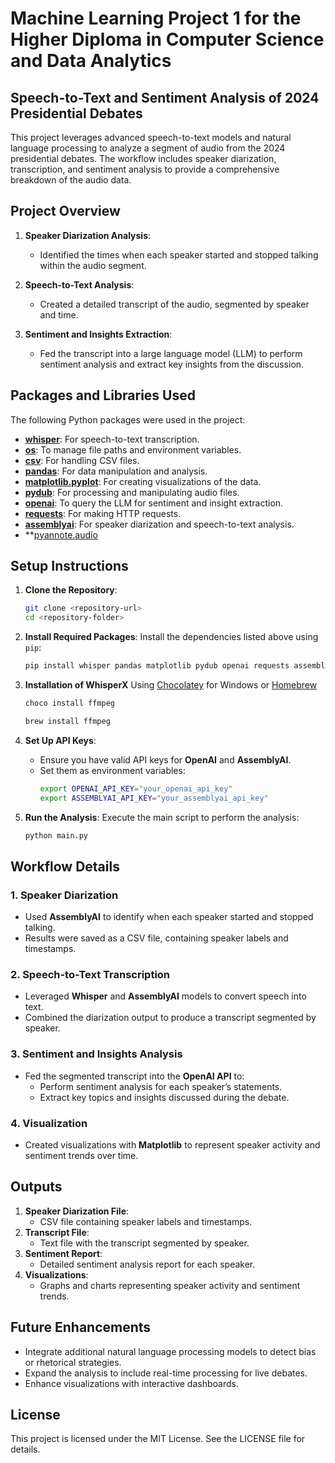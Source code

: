 # Machine Learning Project 1 for the Higher Diploma in Computer Science and Data Analytics

## Speech-to-Text and Sentiment Analysis of 2024 Presidential Debates

This project leverages advanced speech-to-text models and natural language processing to analyze a segment of audio from the 2024 presidential debates. The workflow includes speaker diarization, transcription, and sentiment analysis to provide a comprehensive breakdown of the audio data.

## Project Overview

1. **Speaker Diarization Analysis**:
   - Identified the times when each speaker started and stopped talking within the audio segment.

2. **Speech-to-Text Analysis**:
   - Created a detailed transcript of the audio, segmented by speaker and time.

3. **Sentiment and Insights Extraction**:
   - Fed the transcript into a large language model (LLM) to perform sentiment analysis and extract key insights from the discussion.

## Packages and Libraries Used

The following Python packages were used in the project:

- **[whisper](https://github.com/openai/whisper)**: For speech-to-text transcription.
- **[os](https://docs.python.org/3/library/os.html)**: To manage file paths and environment variables.
- **[csv](https://docs.python.org/3/library/csv.html)**: For handling CSV files.
- **[pandas](https://pandas.pydata.org/)**: For data manipulation and analysis.
- **[matplotlib.pyplot](https://matplotlib.org/stable/tutorials/introductory/pyplot.html)**: For creating visualizations of the data.
- **[pydub](https://pydub.com/)**: For processing and manipulating audio files.
- **[openai](https://platform.openai.com/docs/)**: To query the LLM for sentiment and insight extraction.
- **[requests](https://docs.python-requests.org/en/latest/)**: For making HTTP requests.
- **[assemblyai](https://www.assemblyai.com/)**: For speaker diarization and speech-to-text analysis.
- **[pyannote.audio](https://github.com/pyannote/pyannote-audio/blob/develop/README.md**)

## Setup Instructions

1. **Clone the Repository**:
   ```bash
   git clone <repository-url>
   cd <repository-folder>
   ```

2. **Install Required Packages**:
   Install the dependencies listed above using `pip`:
   ```bash
   pip install whisper pandas matplotlib pydub openai requests assemblyai
   ```

3. **Installation of WhisperX**
   Using [Chocolatey](https://chocolatey.org/) for Windows or [Homebrew](https://brew.sh/)
   ```bash
   choco install ffmpeg
   ```

   ```bash
   brew install ffmpeg
   ```

3. **Set Up API Keys**:
   - Ensure you have valid API keys for **OpenAI** and **AssemblyAI**.
   - Set them as environment variables:
     ```bash
     export OPENAI_API_KEY="your_openai_api_key"
     export ASSEMBLYAI_API_KEY="your_assemblyai_api_key"
     ```

4. **Run the Analysis**:
   Execute the main script to perform the analysis:
   ```bash
   python main.py
   ```

## Workflow Details

### 1. Speaker Diarization
- Used **AssemblyAI** to identify when each speaker started and stopped talking.
- Results were saved as a CSV file, containing speaker labels and timestamps.

### 2. Speech-to-Text Transcription
- Leveraged **Whisper** and **AssemblyAI** models to convert speech into text.
- Combined the diarization output to produce a transcript segmented by speaker.

### 3. Sentiment and Insights Analysis
- Fed the segmented transcript into the **OpenAI API** to:
  - Perform sentiment analysis for each speaker’s statements.
  - Extract key topics and insights discussed during the debate.

### 4. Visualization
- Created visualizations with **Matplotlib** to represent speaker activity and sentiment trends over time.

## Outputs

1. **Speaker Diarization File**:
   - CSV file containing speaker labels and timestamps.
2. **Transcript File**:
   - Text file with the transcript segmented by speaker.
3. **Sentiment Report**:
   - Detailed sentiment analysis report for each speaker.
4. **Visualizations**:
   - Graphs and charts representing speaker activity and sentiment trends.

## Future Enhancements
- Integrate additional natural language processing models to detect bias or rhetorical strategies.
- Expand the analysis to include real-time processing for live debates.
- Enhance visualizations with interactive dashboards.

## License
This project is licensed under the MIT License. See the LICENSE file for details.